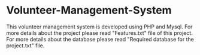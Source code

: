 # Volunteer-Management-System
This volunteer management system is developed using PHP and Mysql. For more details about the project please read  "Features.txt"  file of this project. For more details about the database please read "Required database for the project.txt" file.
